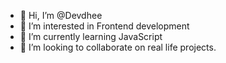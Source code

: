 - 👋 Hi, I’m @Devdhee
- 👀 I’m interested in Frontend development 
- 🌱 I’m currently learning JavaScript 
- 💞️ I’m looking to collaborate on real life projects. 
<!---
Devdhee/Devdhee is a ✨ special ✨ repository because its `README.md` (this file) appears on your GitHub profile.
You can click the Preview link to take a look at your changes.
--->
